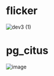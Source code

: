 # flicker
![dev3 (1)](https://github.com/nguyentrungduc134/flicker/assets/86754554/0cc38d27-44cd-4236-8d60-d65eaeaf51b8)
 
# pg_citus  
![image](https://github.com/nguyentrungduc134/flicker/assets/86754554/4a540466-d172-4301-bc75-2ad729b73fe5)





